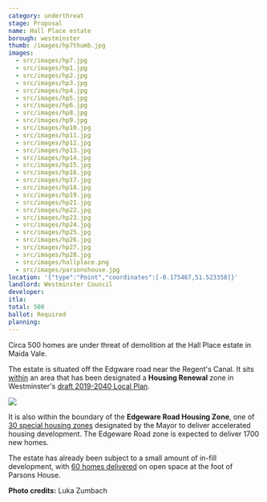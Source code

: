 ```yaml
---
category: underthreat
stage: Proposal 
name: Hall Place estate
borough: westminster
thumb: /images/hp7thumb.jpg
images:
  - src/images/hp7.jpg
  - src/images/hp1.jpg
  - src/images/hp2.jpg
  - src/images/hp3.jpg
  - src/images/hp4.jpg
  - src/images/hp5.jpg
  - src/images/hp6.jpg
  - src/images/hp8.jpg
  - src/images/hp9.jpg
  - src/images/hp10.jpg
  - src/images/hp11.jpg
  - src/images/hp12.jpg
  - src/images/hp13.jpg
  - src/images/hp14.jpg
  - src/images/hp15.jpg
  - src/images/hp16.jpg
  - src/images/hp17.jpg
  - src/images/hp18.jpg
  - src/images/hp19.jpg
  - src/images/hp21.jpg
  - src/images/hp22.jpg
  - src/images/hp23.jpg
  - src/images/hp24.jpg
  - src/images/hp25.jpg
  - src/images/hp26.jpg
  - src/images/hp27.jpg
  - src/images/hp28.jpg
  - src/images/hallplace.png
  - src/images/parsonshouse.jpg
location: '{"type":"Point","coordinates":[-0.175467,51.523358]}'
landlord: Westminster Council
developer:
itla:
total: 500
ballot: Required
planning:
---
```

Circa 500 homes are under threat of demolition at the Hall Place estate in Maida Vale.

The estate is situated off the Edgware road near the Regent's Canal. It sits [within](https://lbhf.maps.arcgis.com/apps/webappviewer/index.html?id=7cab3cdf6e344a0fb24df59ed6b9bdc5) an area that has been designated a __Housing Renewal__ zone in Westminster's [draft 2019-2040 Local Plan](https://www.westminster.gov.uk/cityplan2040).

<img src="/images/renewalarea.png" class="img-fluid rounded img-thumbnail">

It is also within the boundary of the __Edgeware Road Housing Zone__, one of [30 special housing zones](https://www.london.gov.uk/what-we-do/housing-and-land/increasing-housing-supply/housing-zones#acc-i-42741) designated by the Mayor to deliver accelerated housing development. The Edgeware Road zone is expected to deliver 1700 new homes.

The estate has already been subject to a small amount of in-fill development, with [60 homes delivered](https://www.westminster.gov.uk/parsons-north-development) on open space at the foot of Parsons House.

__Photo credits:__ Luka Zumbach
